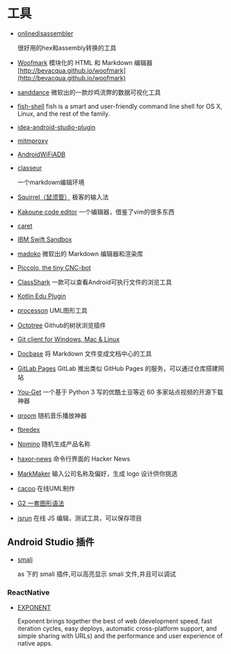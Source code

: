 # 工具

* [onlinedisassembler](https://www.onlinedisassembler.com) 

   很好用的hex和assembly转换的工具

* [Woofmark](http://bevacqua.github.io/woofmark) 模块化的 HTML 和 Markdown 编辑器 [http://bevacqua.github.io/woofmark](http://bevacqua.github.io/woofmark)
* [sanddance](https://www.sanddance.ms/) 微软出的一款炒鸡流弊的数据可视化工具
* [fish-shell](http://fishshell.com/) fish is a smart and user-friendly command line shell for OS X, Linux, and the rest of the family.
* [idea-android-studio-plugin](https://github.com/Haehnchen/idea-android-studio-plugin)
* [mitmproxy](https://mitmproxy.org/)
* [AndroidWiFiADB](https://github.com/pedrovgs/AndroidWiFiADB) 
* [classeur](http://classeur.io/)    

  一个markdown编辑环境

* [Squirrel（鼠须管）](http://forrestchang.github.io/2015/10/31/squirrel-recommended/) 极客的输入法
* [Kakoune code editor](http://kakoune.org/) 一个编辑器，借鉴了vim的很多东西
* [caret](http://caret.io/)
* [IBM Swift Sandbox](http://swiftlang.ng.bluemix.net/#/repl)
* [madoko](https://www.madoko.net/) 微软出的 Markdown 编辑器和渲染库
* [Piccolo, the tiny CNC-bot](http://www.piccolo.cc/)
* [ClassShark](https://github.com/google/android-classyshark) 一款可以查看Android可执行文件的浏览工具
* [Kotlin Edu Plugin](https://plus.google.com/+PhilippeBreault/posts/GyYyANjxNE3)
* [processon](http://www.processon.com/) UML图形工具
* [Octotree](https://chrome.google.com/webstore/detail/octotree/bkhaagjahfmjljalopjnoealnfndnagc) Github的树状浏览插件
* [Git client,for Windows, Mac & Linux](https://www.gitkraken.com/download)
* [Docbase](https://github.com/appbaseio/docbase) 将 Markdown 文件变成文档中心的工具
* [GitLab Pages](http://pages.gitlab.io/?utm_source=next.36kr.com) GitLab 推出类似 GitHub Pages 的服务，可以通过仓库搭建网站
* [You-Get](https://you-get.org/) 一个基于 Python 3 写的优酷土豆等近 60 多家站点视频的开源下载神器
* [qroom](http://qroom.co/) 随机音乐播放神器
* [fbredex](http://fbredex.com/)
* [Nomino](http://carrapide.com/nomino/?utm_source=next.36kr.com) 随机生成产品名称
* [haxor-news](https://github.com/donnemartin/haxor-news?utm_source=next.36kr.com) 命令行界面的 Hacker News
* [MarkMaker](http://emblemmatic.org/markmaker/#/) 输入公司名称及偏好，生成 logo 设计供你挑选
* [cacoo](https://cacoo.com/getstarted/) 在线UML制作
* [G2 一套图形语法](https://g2.alipay.com/demo/)
* [jsrun](http://jsrun.net/) 在线 JS 编辑，测试工具，可以保存项目

## Android Studio 插件

* [smali](https://github.com/JesusFreke/smali/wiki)

  as 下的 smali 插件,可以高亮显示 smali 文件,并且可以调试

### ReactNative

* [EXPONENT](https://exponentjs.com/)    

  Exponent brings together the best of web \(development speed, fast iteration cycles, easy deploys, automatic cross-platform support, and simple sharing with URLs\) and the performance and user experience of native apps.

